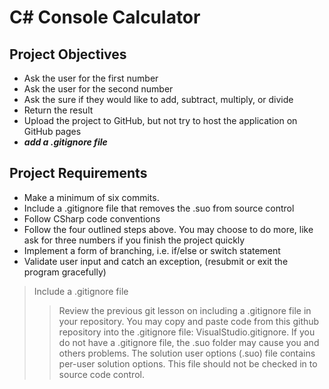 # C# Console Calculator

## Project Objectives

- Ask the user for the first number
- Ask the user for the second number
- Ask the sure if they would like to add, subtract, multiply, or divide
- Return the result
- Upload the project to GitHub, but not try to host the application on GitHub pages
- **_add a .gitignore file_**

## Project Requirements
- Make a minimum of six commits.
- Include a .gitignore file that removes the .suo from source control
- Follow CSharp code conventions
- Follow the four outlined steps above. You may choose to do more, like ask for three numbers if you finish the project quickly
- Implement a form of branching, i.e. if/else or switch statement
- Validate user input and catch an exception, (resubmit or exit the program gracefully) 

>Include a .gitignore file
>>Review the previous git lesson on including a .gitignore file in your repository. You may copy and paste code from this github repository into the .gitignore file: VisualStudio.gitignore. If you do not have a .gitignore file, the .suo folder may cause you and others problems. The solution user options (.suo) file contains per-user solution options. This file should not be checked in to source code control.
